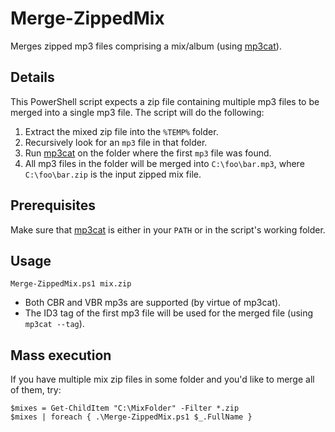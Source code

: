 # Merge-ZippedMix
Merges zipped mp3 files comprising a mix/album (using [mp3cat](https://github.com/dmulholland/mp3cat)).

## Details
This PowerShell script expects a zip file containing multiple mp3 files to be merged into a single mp3 file. The script will do the following:

1. Extract the mixed zip file into the `%TEMP%` folder.
1. Recursively look for an `mp3` file in that folder.
1. Run [mp3cat](https://github.com/dmulholland/mp3cat) on the folder where the first `mp3` file was found.
1. All mp3 files in the folder will be merged into `C:\foo\bar.mp3`, where `C:\foo\bar.zip` is the input zipped mix file.

## Prerequisites 
Make sure that [mp3cat](https://github.com/dmulholland/mp3cat) is either in your `PATH` or in the script's working folder.

## Usage
```posh
Merge-ZippedMix.ps1 mix.zip
```
- Both CBR and VBR mp3s are supported (by virtue of mp3cat).
 - The ID3 tag of the first mp3 file will be used for the merged file (using `mp3cat --tag`).

## Mass execution
 If you have multiple mix zip files in some folder and you'd like to merge all of them, try:
```posh
$mixes = Get-ChildItem "C:\MixFolder" -Filter *.zip
$mixes | foreach { .\Merge-ZippedMix.ps1 $_.FullName }
```
